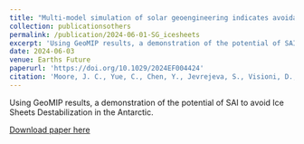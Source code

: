 ```yaml
---
title: "Multi-model simulation of solar geoengineering indicates avoidable destabilization of the West Antarctic ice sheet"
collection: publicationsothers
permalink: /publication/2024-06-01-SG_icesheets
excerpt: 'Using GeoMIP results, a demonstration of the potential of SAI to avoid Ice Sheets Destabilization in the Antarctic'
date: 2024-06-03
venue: Earths Future
paperurl: 'https://doi.org/10.1029/2024EF004424'
citation: 'Moore, J. C., Yue, C., Chen, Y., Jevrejeva, S., Visioni, D., Uotila, P., and Zhao, L. (2024). Multi-model simulation of solar geoengineering indicates avoidable destabilization of the West Antarctic ice sheet. Earth's Future, 12, e2024EF004424. https://doi.org/10.1029/2024EF004424'
---
```


Using GeoMIP results, a demonstration of the potential of SAI to avoid Ice Sheets Destabilization in the Antarctic.

[Download paper here](https://doi.org/10.1029/2024EF004424)

 


